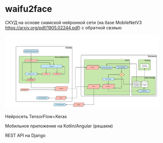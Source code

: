 # waifu2face

СКУД на основе сиамской нейронной сети (на базе MobileNetV3 https://arxiv.org/pdf/1905.02244.pdf) с обратной свзяью



![](JUIO%20(3).png)



Нейросеть TensorFlow+Keras

Мобильное приложение на Kotlin/Angular (решаем)

REST API на Django


